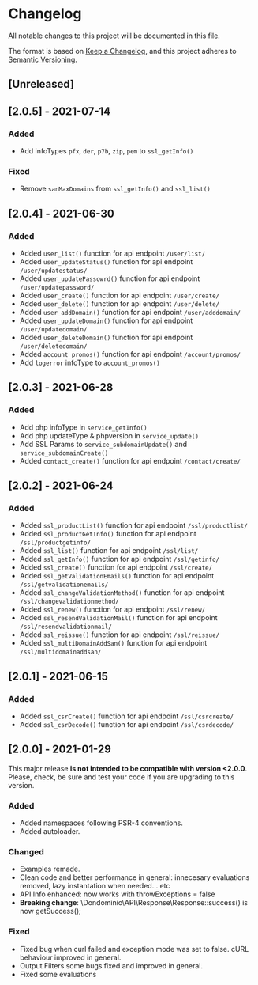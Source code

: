 # Changelog
All notable changes to this project will be documented in this file.

The format is based on [Keep a Changelog](https://keepachangelog.com/en/1.0.0/),
and this project adheres to [Semantic Versioning](https://semver.org/spec/v2.0.0.html).

## [Unreleased]

## [2.0.5] - 2021-07-14
### Added
- Add infoTypes `pfx`, `der`, `p7b`, `zip`, `pem` to `ssl_getInfo()`

### Fixed
- Remove `sanMaxDomains` from `ssl_getInfo()` and `ssl_list()`

## [2.0.4] - 2021-06-30
### Added
- Added  `user_list()` function for api endpoint `/user/list/`
- Added  `user_updateStatus()` function for api endpoint `/user/updatestatus/`
- Added  `user_updatePassowrd()` function for api endpoint `/user/updatepassword/`
- Added  `user_create()` function for api endpoint `/user/create/`
- Added  `user_delete()` function for api endpoint `/user/delete/`
- Added  `user_addDomain()` function for api endpoint `/user/adddomain/`
- Added  `user_updateDomain()` function for api endpoint `/user/updatedomain/`
- Added  `user_deleteDomain()` function for api endpoint `/user/deletedomain/`
- Added  `account_promos()` function for api endpoint `/account/promos/`
- Add `logerror` infoType to `account_promos()`


## [2.0.3] - 2021-06-28
### Added
- Add php infoType in `service_getInfo()`
- Add php updateType & phpversion in `service_update()`
- Add SSL Params to `service_subdomainUpdate()` and `service_subdomainCreate()`
- Added  `contact_create()` function for api endpoint `/contact/create/`

## [2.0.2] - 2021-06-24
### Added
- Added  `ssl_productList()` function for api endpoint `/ssl/productlist/`
- Added  `ssl_productGetInfo()` function for api endpoint `/ssl/productgetinfo/`
- Added  `ssl_list()` function for api endpoint `/ssl/list/`
- Added  `ssl_getInfo()` function for api endpoint `/ssl/getinfo/`
- Added  `ssl_create()` function for api endpoint `/ssl/create/`
- Added  `ssl_getValidationEmails()` function for api endpoint `/ssl/getvalidationemails/`
- Added  `ssl_changeValidationMethod()` function for api endpoint `/ssl/changevalidationmethod/`
- Added  `ssl_renew()` function for api endpoint `/ssl/renew/`
- Added  `ssl_resendValidationMail()` function for api endpoint `/ssl/resendvalidationmail/`
- Added  `ssl_reissue()` function for api endpoint `/ssl/reissue/`
- Added  `ssl_multiDomainAddSan()` function for api endpoint `/ssl/multidomainaddsan/`

## [2.0.1] - 2021-06-15
### Added
- Added  `ssl_csrCreate()` function for api endpoint `/ssl/csrcreate/`
- Added  `ssl_csrDecode()` function for api endpoint `/ssl/csrdecode/`

## [2.0.0] - 2021-01-29
This major release **is not intended to be compatible with version <2.0.0**. Please, check, be sure and test your code if you are upgrading to this version.

### Added
- Added namespaces following PSR-4 conventions.
- Added autoloader.


### Changed
- Examples remade.
- Clean code and better performance in general: innecesary evaluations removed, lazy instantation when needed... etc
- API Info enhanced: now works with throwExceptions = false
- **Breaking change**: \Dondominio\API\Response\Response::success() is now getSuccess();

### Fixed
- Fixed bug when curl failed and exception mode was set to false. cURL behaviour improved in general.
- Output Filters some bugs fixed and improved in general.
- Fixed some evaluations